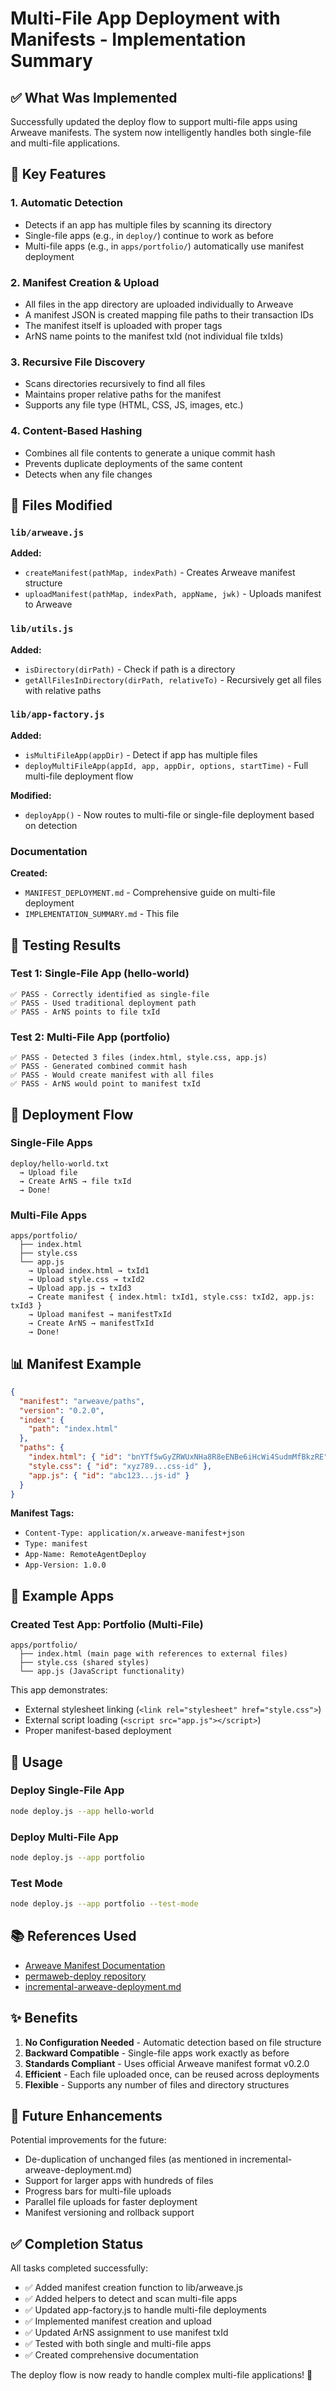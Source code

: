 # Multi-File App Deployment with Manifests - Implementation Summary

## ✅ What Was Implemented

Successfully updated the deploy flow to support multi-file apps using Arweave manifests. The system now intelligently handles both single-file and multi-file applications.

## 🎯 Key Features

### 1. **Automatic Detection**
   - Detects if an app has multiple files by scanning its directory
   - Single-file apps (e.g., in `deploy/`) continue to work as before
   - Multi-file apps (e.g., in `apps/portfolio/`) automatically use manifest deployment

### 2. **Manifest Creation & Upload**
   - All files in the app directory are uploaded individually to Arweave
   - A manifest JSON is created mapping file paths to their transaction IDs
   - The manifest itself is uploaded with proper tags
   - ArNS name points to the manifest txId (not individual file txIds)

### 3. **Recursive File Discovery**
   - Scans directories recursively to find all files
   - Maintains proper relative paths for the manifest
   - Supports any file type (HTML, CSS, JS, images, etc.)

### 4. **Content-Based Hashing**
   - Combines all file contents to generate a unique commit hash
   - Prevents duplicate deployments of the same content
   - Detects when any file changes

## 📝 Files Modified

### `lib/arweave.js`
**Added:**
- `createManifest(pathMap, indexPath)` - Creates Arweave manifest structure
- `uploadManifest(pathMap, indexPath, appName, jwk)` - Uploads manifest to Arweave

### `lib/utils.js`
**Added:**
- `isDirectory(dirPath)` - Check if path is a directory
- `getAllFilesInDirectory(dirPath, relativeTo)` - Recursively get all files with relative paths

### `lib/app-factory.js`
**Added:**
- `isMultiFileApp(appDir)` - Detect if app has multiple files
- `deployMultiFileApp(appId, app, appDir, options, startTime)` - Full multi-file deployment flow

**Modified:**
- `deployApp()` - Now routes to multi-file or single-file deployment based on detection

### Documentation
**Created:**
- `MANIFEST_DEPLOYMENT.md` - Comprehensive guide on multi-file deployment
- `IMPLEMENTATION_SUMMARY.md` - This file

## 🧪 Testing Results

### Test 1: Single-File App (hello-world)
```
✅ PASS - Correctly identified as single-file
✅ PASS - Used traditional deployment path
✅ PASS - ArNS points to file txId
```

### Test 2: Multi-File App (portfolio)
```
✅ PASS - Detected 3 files (index.html, style.css, app.js)
✅ PASS - Generated combined commit hash
✅ PASS - Would create manifest with all files
✅ PASS - ArNS would point to manifest txId
```

## 🔄 Deployment Flow

### Single-File Apps
```
deploy/hello-world.txt
  → Upload file
  → Create ArNS → file txId
  → Done!
```

### Multi-File Apps
```
apps/portfolio/
  ├── index.html
  ├── style.css
  └── app.js
    → Upload index.html → txId1
    → Upload style.css → txId2
    → Upload app.js → txId3
    → Create manifest { index.html: txId1, style.css: txId2, app.js: txId3 }
    → Upload manifest → manifestTxId
    → Create ArNS → manifestTxId
    → Done!
```

## 📊 Manifest Example

```json
{
  "manifest": "arweave/paths",
  "version": "0.2.0",
  "index": {
    "path": "index.html"
  },
  "paths": {
    "index.html": { "id": "bnYTf5wGyZRWUxNHa8R8eENBe6iHcWi4SudmMfBkzRE" },
    "style.css": { "id": "xyz789...css-id" },
    "app.js": { "id": "abc123...js-id" }
  }
}
```

**Manifest Tags:**
- `Content-Type: application/x.arweave-manifest+json`
- `Type: manifest`
- `App-Name: RemoteAgentDeploy`
- `App-Version: 1.0.0`

## 🎨 Example Apps

### Created Test App: Portfolio (Multi-File)
```
apps/portfolio/
  ├── index.html (main page with references to external files)
  ├── style.css (shared styles)
  └── app.js (JavaScript functionality)
```

This app demonstrates:
- External stylesheet linking (`<link rel="stylesheet" href="style.css">`)
- External script loading (`<script src="app.js"></script>`)
- Proper manifest-based deployment

## 🚀 Usage

### Deploy Single-File App
```bash
node deploy.js --app hello-world
```

### Deploy Multi-File App
```bash
node deploy.js --app portfolio
```

### Test Mode
```bash
node deploy.js --app portfolio --test-mode
```

## 📚 References Used

- [Arweave Manifest Documentation](https://docs.ar.io/build/upload/manifests)
- [permaweb-deploy repository](https://github.com/permaweb/permaweb-deploy)
- [incremental-arweave-deployment.md](./incremental-arweave-deployment.md)

## ✨ Benefits

1. **No Configuration Needed** - Automatic detection based on file structure
2. **Backward Compatible** - Single-file apps work exactly as before
3. **Standards Compliant** - Uses official Arweave manifest format v0.2.0
4. **Efficient** - Each file uploaded once, can be reused across deployments
5. **Flexible** - Supports any number of files and directory structures

## 🔮 Future Enhancements

Potential improvements for the future:
- De-duplication of unchanged files (as mentioned in incremental-arweave-deployment.md)
- Support for larger apps with hundreds of files
- Progress bars for multi-file uploads
- Parallel file uploads for faster deployment
- Manifest versioning and rollback support

## ✅ Completion Status

All tasks completed successfully:
- ✅ Added manifest creation function to lib/arweave.js
- ✅ Added helpers to detect and scan multi-file apps
- ✅ Updated app-factory.js to handle multi-file deployments
- ✅ Implemented manifest creation and upload
- ✅ Updated ArNS assignment to use manifest txId
- ✅ Tested with both single and multi-file apps
- ✅ Created comprehensive documentation

The deploy flow is now ready to handle complex multi-file applications! 🎉
